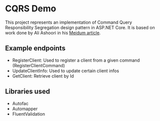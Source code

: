 # CQRS Demo

This project represents an implementation of Command Query Responsibility Segregation design pattern in ASP.NET Core. It is based on work done by Ali Ashoori in his 
[Meidum article](https://levelup.gitconnected.com/how-to-avoid-fat-controllers-in-asp-net-web-api-net-framework-45acb45ba6f0).

## Example endpoints

+ RegisterClient: Used to register a client from a given command (RegisterClientCommand)
+ UpdateClientInfo: Used to update certain client infos 
+ GetClient: Retrieve client by Id

## Libraries used

+ Autofac
+ Automapper
+ FluentValidation
